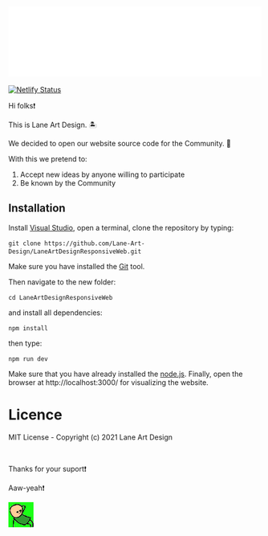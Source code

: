<p align="center">
<img src="logo.png"/>
</p>

[![Netlify Status](https://api.netlify.com/api/v1/badges/bdac8326-6b99-480f-b12f-65885ea5437f/deploy-status)](https://app.netlify.com/sites/lucid-goldwasser-8d9866/deploys)


Hi folks❗

This is Lane Art Design. 🏝️ 

We decided to open our website source code for the Community. 💪

With this we pretend to:
1. Accept new ideas by anyone willing to participate
2. Be known by the Community

## Installation
Install [Visual Studio](https://code.visualstudio.com/Download), open a terminal, clone the repository by typing:
```shell
git clone https://github.com/Lane-Art-Design/LaneArtDesignResponsiveWeb.git
```
Make sure you have installed the [Git](https://git-scm.com/downloads) tool.

Then navigate to the new folder:
```shell
cd LaneArtDesignResponsiveWeb
```
and install all dependencies:
```shell
npm install
```
then type:
```shell
npm run dev
```
Make sure that you have already installed the [node.js](https://nodejs.org/es/).
Finally, open the browser at http://localhost:3000/ for visualizing the website. 


# Licence 

MIT License - Copyright (c) 2021 Lane Art Design


<br>

Thanks for your suport❗

Aaw-yeah❗

<img src="https://raw.githubusercontent.com/Lane-Art-Design/website/main/img/aaw-yeah.gif"/>
  <p/>
